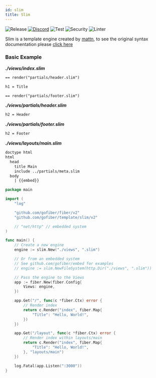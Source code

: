 ```yaml
---
id: slim
title: Slim
---
```


![Release](https://img.shields.io/github/v/tag/gofiber/template?filter=slim*)
[![Discord](https://img.shields.io/discord/704680098577514527?style=flat&label=%F0%9F%92%AC%20discord&color=00ACD7)](https://gofiber.io/discord)
![Test](https://github.com/gofiber/template/workflows/Tests/badge.svg)
![Security](https://github.com/gofiber/template/workflows/Security/badge.svg)
![Linter](https://github.com/gofiber/template/workflows/Linter/badge.svg)

Slim is a template engine created by [mattn](https://github.com/mattn/go-slim), to see the original syntax documentation please [click here](https://rubydoc.info/gems/slim/frames)

### Basic Example

_**./views/index.slim**_
```html
== render("partials/header.slim")

h1 = Title

== render("partials/footer.slim")
```
_**./views/partials/header.slim**_
```html
h2 = Header
```
_**./views/partials/footer.slim**_
```html
h2 = Footer
```
_**./views/layouts/main.slim**_
```html
doctype html
html
  head
    title Main
    include ../partials/meta.slim
  body
    | {{embed}}
```

```go
package main

import (
	"log"

	"github.com/gofiber/fiber/v2"
	"github.com/gofiber/template/slim/v2"

	// "net/http" // embedded system
)

func main() {
	// Create a new engine
	engine := slim.New("./views", ".slim")

	// Or from an embedded system
	// See github.com/gofiber/embed for examples
	// engine := slim.NewFileSystem(http.Dir("./views", ".slim"))

	// Pass the engine to the Views
	app := fiber.New(fiber.Config{
		Views: engine,
	})

	app.Get("/", func(c *fiber.Ctx) error {
		// Render index
		return c.Render("index", fiber.Map{
			"Title": "Hello, World!",
		})
	})

	app.Get("/layout", func(c *fiber.Ctx) error {
		// Render index within layouts/main
		return c.Render("index", fiber.Map{
			"Title": "Hello, World!",
		}, "layouts/main")
	})

	log.Fatal(app.Listen(":3000"))
}

```
